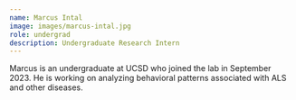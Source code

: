 ```yaml
---
name: Marcus Intal
image: images/marcus-intal.jpg
role: undergrad
description: Undergraduate Research Intern
---
```


Marcus is an undergraduate at UCSD who joined the lab in September 2023. He is working on analyzing behavioral patterns associated with ALS and other diseases.